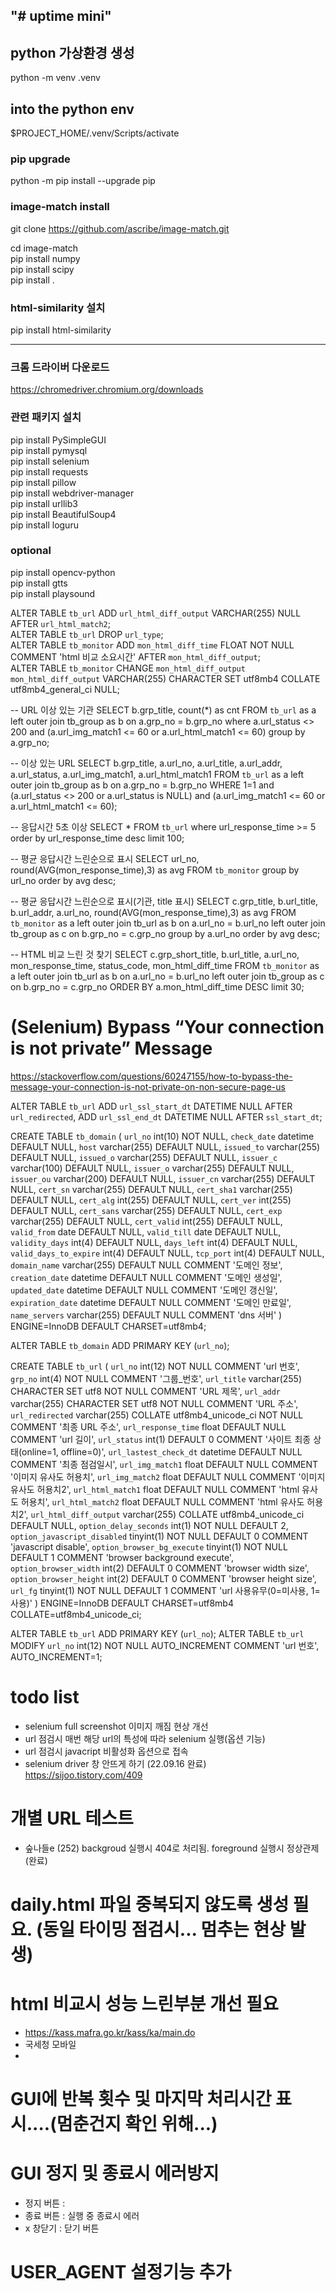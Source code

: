 "# uptime mini" 
-----------------
## python 가상환경 생성
python -m venv .venv

## into the python env
$PROJECT_HOME/.venv/Scripts/activate

### pip upgrade
python -m pip install --upgrade pip
 
### image-match install
git clone https://github.com/ascribe/image-match.git

cd image-match  
pip install numpy  
pip install scipy  
pip install .  

### html-similarity 설치
pip install html-similarity  

-------------------------
### 크롬 드라이버 다운로드
https://chromedriver.chromium.org/downloads

### 관련 패키지 설치
pip install PySimpleGUI  
pip install pymysql  
pip install selenium  
pip install requests  
pip install pillow  
pip install webdriver-manager  
pip install urllib3  
pip install BeautifulSoup4  
pip install loguru  


### optional
pip install opencv-python  
pip install gtts  
pip install playsound  



ALTER TABLE `tb_url` ADD `url_html_diff_output` VARCHAR(255) NULL AFTER `url_html_match2`;  
ALTER TABLE `tb_url` DROP `url_type`;  
ALTER TABLE `tb_monitor` ADD `mon_html_diff_time` FLOAT NOT NULL COMMENT 'html 비교 소요시간' AFTER `mon_html_diff_output`;  
ALTER TABLE `tb_monitor` CHANGE `mon_html_diff_output` `mon_html_diff_output` VARCHAR(255) CHARACTER SET utf8mb4 COLLATE utf8mb4_general_ci NULL;



-- URL 이상 있는 기관
SELECT b.grp_title, count(*) as cnt FROM `tb_url` as a
left outer join tb_group as b
on a.grp_no = b.grp_no
where a.url_status <> 200
and (a.url_img_match1 <= 60 
	 or a.url_html_match1 <= 60)
group by a.grp_no;


-- 이상 있는 URL
SELECT b.grp_title, a.url_no, a.url_title, a.url_addr, a.url_status, a.url_img_match1, a.url_html_match1 
FROM `tb_url` as a
left outer join tb_group as b
on a.grp_no = b.grp_no
WHERE 1=1 
and (a.url_status <> 200 or a.url_status is NULL)
and (a.url_img_match1 <= 60 or a.url_html_match1 <= 60);

-- 응답시간 5초 이상
SELECT * FROM `tb_url` 
where url_response_time >= 5 
order by url_response_time 
desc limit 100;


-- 평균 응답시간 느린순으로 표시
SELECT url_no, round(AVG(mon_response_time),3) as avg FROM `tb_monitor`
group by url_no
order by avg desc;

-- 평균 응답시간 느린순으로 표시(기관, title 표시)
SELECT c.grp_title, b.url_title, b.url_addr, a.url_no, round(AVG(mon_response_time),3) as avg 
FROM `tb_monitor` as a
left outer join tb_url as b
on a.url_no = b.url_no
left outer join tb_group as c
on b.grp_no = c.grp_no
group by a.url_no
order by avg desc;

-- HTML 비교 느린 것 찾기
SELECT c.grp_short_title, b.url_title, a.url_no, mon_response_time, status_code, mon_html_diff_time 
FROM `tb_monitor` as a
left outer join tb_url as b
on a.url_no = b.url_no
left outer join tb_group as c
on b.grp_no = c.grp_no
ORDER BY a.mon_html_diff_time DESC
limit 30;


# (Selenium) Bypass “Your connection is not private” Message
https://stackoverflow.com/questions/60247155/how-to-bypass-the-message-your-connection-is-not-private-on-non-secure-page-us


ALTER TABLE `tb_url` ADD `url_ssl_start_dt` DATETIME NULL AFTER `url_redirected`, ADD `url_ssl_end_dt` DATETIME NULL AFTER `ssl_start_dt`;


CREATE TABLE `tb_domain` (
  `url_no` int(10) NOT NULL,
  `check_date` datetime DEFAULT NULL,
  `host` varchar(255) DEFAULT NULL,
  `issued_to` varchar(255) DEFAULT NULL,
  `issued_o` varchar(255) DEFAULT NULL,
  `issuer_c` varchar(100) DEFAULT NULL,
  `issuer_o` varchar(255) DEFAULT NULL,
  `issuer_ou` varchar(200) DEFAULT NULL,
  `issuer_cn` varchar(255) DEFAULT NULL,
  `cert_sn` varchar(255) DEFAULT NULL,
  `cert_sha1` varchar(255) DEFAULT NULL,
  `cert_alg` int(255) DEFAULT NULL,
  `cert_ver` int(255) DEFAULT NULL,
  `cert_sans` varchar(255) DEFAULT NULL,
  `cert_exp` varchar(255) DEFAULT NULL,
  `cert_valid` int(255) DEFAULT NULL,
  `valid_from` date DEFAULT NULL,
  `valid_till` date DEFAULT NULL,
  `validity_days` int(4) DEFAULT NULL,
  `days_left` int(4) DEFAULT NULL,
  `valid_days_to_expire` int(4) DEFAULT NULL,
  `tcp_port` int(4) DEFAULT NULL,
  `domain_name` varchar(255) DEFAULT NULL COMMENT '도메인 정보',
  `creation_date` datetime DEFAULT NULL COMMENT '도메인 생성일',
  `updated_date` datetime DEFAULT NULL COMMENT '도메인 갱신일',
  `expiration_date` datetime DEFAULT NULL COMMENT '도메인 만료일',
  `name_servers` varchar(255) DEFAULT NULL COMMENT 'dns 서버'
) ENGINE=InnoDB DEFAULT CHARSET=utf8mb4;

ALTER TABLE `tb_domain` ADD PRIMARY KEY (`url_no`);


CREATE TABLE `tb_url` (
  `url_no` int(12) NOT NULL COMMENT 'url 번호',
  `grp_no` int(4) NOT NULL COMMENT '그룹_번호',
  `url_title` varchar(255) CHARACTER SET utf8 NOT NULL COMMENT 'URL 제목',
  `url_addr` varchar(255) CHARACTER SET utf8 NOT NULL COMMENT 'URL 주소',
  `url_redirected` varchar(255) COLLATE utf8mb4_unicode_ci NOT NULL COMMENT '최종 URL 주소',
  `url_response_time` float DEFAULT NULL COMMENT 'url 길이',
  `url_status` int(1) DEFAULT 0 COMMENT '사이트 최종 상태(online=1, offline=0)',
  `url_lastest_check_dt` datetime DEFAULT NULL COMMENT '최종 점검일시',
  `url_img_match1` float DEFAULT NULL COMMENT '이미지 유사도 허용치',
  `url_img_match2` float DEFAULT NULL COMMENT '이미지 유사도 허용치2',
  `url_html_match1` float DEFAULT NULL COMMENT 'html 유사도 허용치',
  `url_html_match2` float DEFAULT NULL COMMENT 'html 유사도 허용치2',
  `url_html_diff_output` varchar(255) COLLATE utf8mb4_unicode_ci DEFAULT NULL,
  `option_delay_seconds` int(1) NOT NULL DEFAULT 2,
  `option_javascript_disabled` tinyint(1) NOT NULL DEFAULT 0 COMMENT 'javascript disable',
  `option_browser_bg_execute` tinyint(1) NOT NULL DEFAULT 1 COMMENT 'browser background execute',
  `option_browser_width` int(2) DEFAULT 0 COMMENT 'browser width size',
  `option_browser_height` int(2) DEFAULT 0 COMMENT 'browser height size',
  `url_fg` tinyint(1) NOT NULL DEFAULT 1 COMMENT 'url 사용유무(0=미사용, 1=사용)'
) ENGINE=InnoDB DEFAULT CHARSET=utf8mb4 COLLATE=utf8mb4_unicode_ci;

ALTER TABLE `tb_url` ADD PRIMARY KEY (`url_no`);
ALTER TABLE `tb_url` MODIFY `url_no` int(12) NOT NULL AUTO_INCREMENT COMMENT 'url 번호', AUTO_INCREMENT=1;



# todo list
- selenium full screenshot 이미지 깨짐 현상 개선
- url 점검시 매번 해당 url의 특성에 따라 selenium 실행(옵션 기능)
- url 점검시 javacript 비활성화 옵션으로 접속 
- selenium driver 창 안뜨게 하기 (22.09.16 완료)
  https://sijoo.tistory.com/409

# 개별 URL 테스트
- 숲나들e (252) backgroud 실행시 404로 처리됨. foreground 실행시 정상관제 (완료)

# daily.html 파일 중복되지 않도록 생성 필요. (동일 타이밍 점검시... 멈추는 현상 발생)
# html 비교시 성능 느린부분 개선 필요
 - https://kass.mafra.go.kr/kass/ka/main.do
 - 국세청 모바일
 -

# GUI에 반복 횟수 및 마지막 처리시간 표시....(멈춘건지 확인 위해...)

# GUI 정지 및 종료시 에러방지
 - 정지 버튼 : 
 - 종료 버튼 : 실행 중 종료시 에러
 - x 창닫기 : 닫기 버튼



# USER_AGENT 설정기능 추가

